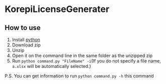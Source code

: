 # KorepiLicenseGenerater
## How to use
1. Install [python](https://www.python.org/downloads/)
2. Download zip
3. Unzip
4. Open it on the command line in the same folder as the unzipped zip
5. Run `python command.py "FileName" -i`(If you do not specify a file name, `a.xlsx` will be automatically selected.)

P.S. You can get information to run `python command.py -h` this command
